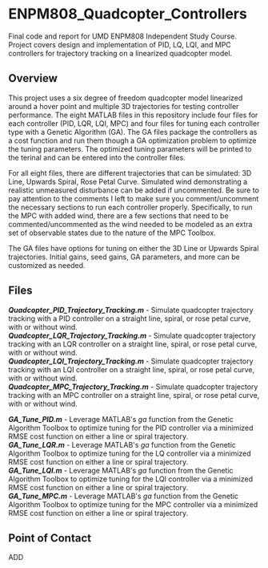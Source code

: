 # ENPM808_Quadcopter_Controllers
Final code and report for UMD ENPM808 Independent Study Course. Project covers design and implementation of PID, LQ, LQI, and MPC controllers for trajectory tracking on a linearized quadcopter model.

## Overview
This project uses a six degree of freedom quadcopter model linearized around a hover point and multiple 3D trajectories for testing controller performance. The eight MATLAB files in this repository include four files for each controller (PID, LQR, LQI, MPC) and four files for tuning each controller type with a Genetic Algorithm (GA). The GA files package the controllers as a cost function and run them though a GA optimization problem to optimize the tuning parameters. The optimized tuning parameters will be printed to the terinal and can be entered into the controller files.

For all eight files, there are different trajectories that can be simulated: 3D Line, Upwards Spiral, Rose Petal Curve. Simulated wind demonstrating a realistic unmeasured disturbance can be added if uncommented. Be sure to pay attention to the comments I left to make sure you comment/uncomment the necessary sections to run each controller properly. Specifically, to run the MPC with added wind, there are a few sections that need to be commented/uncommented as the wind needed to be modeled as an extra set of observable states due to the nature of the MPC Toolbox. 

The GA files have options for tuning on either the 3D Line or Upwards Spiral trajectories. Initial gains, seed gains, GA parameters, and more can be customized as needed.

## Files
***Quadcopter_PID_Trajectory_Tracking.m*** - Simulate quadcopter trajectory tracking with a PID controller on a straight line, spiral, or rose petal curve, with or without wind.  
***Quadcopter_LQR_Trajectory_Tracking.m*** - Simulate quadcopter trajectory tracking with an LQR controller on a straight line, spiral, or rose petal curve, with or without wind.  
***Quadcopter_LQI_Trajectory_Tracking.m*** - Simulate quadcopter trajectory tracking with an LQI controller on a straight line, spiral, or rose petal curve, with or without wind.  
***Quadcopter_MPC_Trajectory_Tracking.m*** - Simulate quadcopter trajectory tracking with an MPC controller on a straight line, spiral, or rose petal curve, with or without wind.  

***GA_Tune_PID.m*** - Leverage MATLAB's *ga* function from the Genetic Algorithm Toolbox to optimize tuning for the PID controller via a minimized RMSE cost function on either a line or spiral trajectory.  
***GA_Tune_LQR.m*** - Leverage MATLAB's *ga* function from the Genetic Algorithm Toolbox to optimize tuning for the LQ controller via a minimized RMSE cost function on either a line or spiral trajectory.  
***GA_Tune_LQI.m*** - Leverage MATLAB's *ga* function from the Genetic Algorithm Toolbox to optimize tuning for the LQI controller via a minimized RMSE cost function on either a line or spiral trajectory.  
***GA_Tune_MPC.m*** - Leverage MATLAB's *ga* function from the Genetic Algorithm Toolbox to optimize tuning for the MPC controller via a minimized RMSE cost function on either a line or spiral trajectory.  

## Point of Contact
ADD
